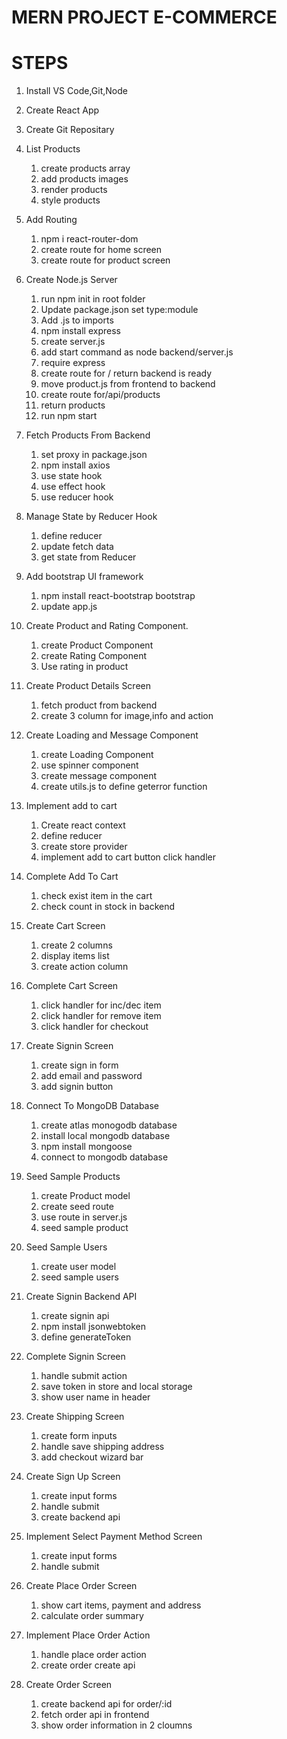 # MERN PROJECT E-COMMERCE

# STEPS

1. Install VS Code,Git,Node
2. Create React App
3. Create Git Repositary
4. List Products
   1. create products array
   2. add products images
   3. render products
   4. style products
5. Add Routing
   1. npm i react-router-dom
   2. create route for home screen
   3. create route for product screen
6. Create Node.js Server
   1. run npm init in root folder
   2. Update package.json set type:module
   3. Add .js to imports
   4. npm install express
   5. create server.js
   6. add start command as node backend/server.js
   7. require express
   8. create route for / return backend is ready
   9. move product.js from frontend to backend
   10. create route for/api/products
   11. return products
   12. run npm start
7. Fetch Products From Backend
   1. set proxy in package.json
   2. npm install axios
   3. use state hook
   4. use effect hook
   5. use reducer hook
8. Manage State by Reducer Hook
   1. define reducer
   2. update fetch data
   3. get state from Reducer
9. Add bootstrap UI framework
   1. npm install react-bootstrap bootstrap
   2. update app.js
10. Create Product and Rating Component.

    1. create Product Component
    2. create Rating Component
    3. Use rating in product

11. Create Product Details Screen

    1. fetch product from backend
    2. create 3 column for image,info and action

12. Create Loading and Message Component

    1. create Loading Component
    2. use spinner component
    3. create message component
    4. create utils.js to define geterror function

13. Implement add to cart

    1. Create react context
    2. define reducer
    3. create store provider
    4. implement add to cart button click handler

14. Complete Add To Cart

    1. check exist item in the cart
    2. check count in stock in backend

15. Create Cart Screen
    1. create 2 columns
    2. display items list
    3. create action column
16. Complete Cart Screen
    1. click handler for inc/dec item
    2. click handler for remove item
    3. click handler for checkout
17. Create Signin Screen
    1. create sign in form
    2. add email and password
    3. add signin button
18. Connect To MongoDB Database
    1. create atlas monogodb database
    2. install local mongodb database
    3. npm install mongoose
    4. connect to mongodb database
19. Seed Sample Products
    1. create Product model
    2. create seed route
    3. use route in server.js
    4. seed sample product
20. Seed Sample Users
    1. create user model
    2. seed sample users
21. Create Signin Backend API
    1. create signin api
    2. npm install jsonwebtoken
    3. define generateToken
22. Complete Signin Screen
    1. handle submit action
    2. save token in store and local storage
    3. show user name in header
23. Create Shipping Screen
    1. create form inputs
    2. handle save shipping address
    3. add checkout wizard bar
24. Create Sign Up Screen
    1. create input forms
    2. handle submit
    3. create backend api
25. Implement Select Payment Method Screen
    1. create input forms
    2. handle submit
26. Create Place Order Screen
    1. show cart items, payment and address
    2. calculate order summary
27. Implement Place Order Action
    1. handle place order action
    2. create order create api
28. Create Order Screen
    1. create backend api for order/:id
    2. fetch order api in frontend
    3. show order information in 2 cloumns
